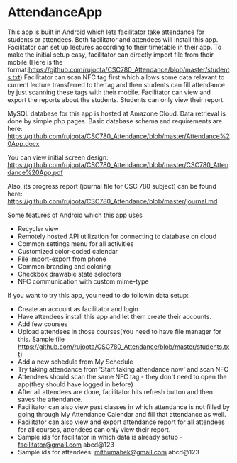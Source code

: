 # AttendanceApp
This app is built in Android which lets facilitator take attendance for students or attendees. Both facilitator and attendees will install this app. Facilitator can set up lectures according to their timetable in their app. To make the initial setup easy, facilitator can directly import file from their mobile.(Here is the format:https://github.com/rujoota/CSC780_Attendance/blob/master/students.txt) Facilitator can scan NFC tag first which allows some data relavant to current lecture transferred to the tag and then students can fill attendance by just scanning these tags with their mobile. Facilitator can view and export the reports about the students. Students can only view their report.

MySQL database for this app is hosted at Amazone Cloud. Data retrieval is done by simple php pages. Basic database schema and requirements are here:
https://github.com/rujoota/CSC780_Attendance/blob/master/Attendance%20App.docx

You can view initial screen design: https://github.com/rujoota/CSC780_Attendance/blob/master/CSC780_Attendance%20App.pdf

Also, its progress report (journal file for CSC 780 subject) can be found here:
https://github.com/rujoota/CSC780_Attendance/blob/master/journal.md

Some features of Android which this app uses
* Recycler view
* Remotely hosted API utilization for connecting to database on cloud
* Common settings menu for all activities
* Customized color-coded calendar
* File import-export from phone
* Common branding and coloring
* Checkbox drawable state selectors
* NFC communication with custom mime-type

If you want to try this app, you need to do followin data setup:
* Create an account as facilitator and login
* Have attendees install this app and let them create their accounts.
* Add few courses
* Upload attendees in those courses(You need to have file manager for this. Sample file https://github.com/rujoota/CSC780_Attendance/blob/master/students.txt)
* Add a new schedule from My Schedule
* Try taking attendance from 'Start taking attendance now' and scan NFC
* Attendees should scan the same NFC tag - they don't need to open the app(they should have logged in before)
* After all attendees are done, facilitator hits refresh button and then saves the attendance.
* Facilitator can also view past classes in which attendance is not filled by going through My Attendance Calendar and fill that attendance as well.
* Facilitator can also view and export attendance report for all attendees for all courses, attendees can only view their report.
* Sample ids for facilitator in which data is already setup - facilitator@gmail.com abcd@123
* Sample ids for attendees: mithumahek@gmail.com abcd@123
